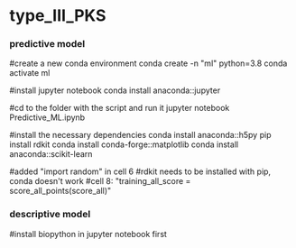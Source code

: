 # type_III_PKS

### predictive model
#create a new conda environment 
conda create -n "ml" python=3.8
conda activate ml

#install jupyter notebook
conda install anaconda::jupyter

#cd to the folder with the script and run it
jupyter notebook Predictive_ML.ipynb

#install the necessary dependencies
conda install anaconda::h5py
pip install rdkit
conda install conda-forge::matplotlib
conda install anaconda::scikit-learn

#added "import random" in cell 6
#rdkit needs to be installed with pip, conda doesn't work
#cell 8: "training_all_score = score_all_points(score_all)"

### descriptive model
#install biopython in jupyter notebook first
